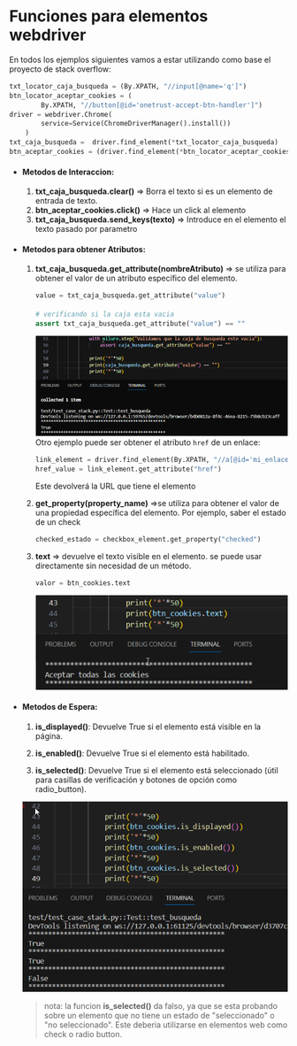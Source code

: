 # Funciones para elementos webdriver
En todos los ejemplos siguientes vamos a estar utilizando como base el proyecto de stack overflow:
```python
txt_locator_caja_busqueda = (By.XPATH, "//input[@name='q']")
btn_locator_aceptar_cookies = (
        By.XPATH, "//button[@id='onetrust-accept-btn-handler']")
driver = webdriver.Chrome(
        service=Service(ChromeDriverManager().install())
    )
txt_caja_busqueda =  driver.find_element(*txt_locator_caja_busqueda)
btn_aceptar_cookies = (driver.find_element(*btn_locator_aceptar_cookies))
```

- #### Metodos de Interaccion:
    1. **txt_caja_busqueda.clear()**  =>  Borra el texto si es un elemento de entrada de texto.
    2. **btn_aceptar_cookies.click()**  => Hace un click al elemento
    3. **txt_caja_busqueda.send_keys(texto)**  => Introduce en el elemento el texto pasado por parametro


- #### Metodos para obtener Atributos:
    1. **txt_caja_busqueda.get_attribute(nombreAtributo)** =>  se utiliza para obtener el valor de un atributo específico del elemento.
        ```python
        value = txt_caja_busqueda.get_attribute("value")

        # verificando si la caja esta vacia
        assert txt_caja_busqueda.get_attribute("value") == ""
        ```
        ![](./img/get_attribute.png)
        Otro ejemplo puede ser obtener el atributo ``href`` de un enlace:
        ```python
        link_element = driver.find_element(By.XPATH, "//a[@id='mi_enlace']")
        href_value = link_element.get_attribute("href")
        ```
        Este devolverá la URL que tiene el elemento
        <br>
    2. **get_property(property_name)**  =>se utiliza para obtener el valor de una propiedad específica del elemento.
    Por ejemplo, saber el estado de un check
        ```python
        checked_estado = checkbox_element.get_property("checked")
        ```

    3. **text** => devuelve el texto visible en el elemento. se puede usar directamente sin necesidad de un método.
        ```python
        valor = btn_cookies.text
        ```
        ![](./img/text.png)

- #### Metodos de Espera:
    1. **is_displayed()**: Devuelve True si el elemento está visible en la página.

    2. **is_enabled()**: Devuelve True si el elemento está habilitado.
    3. **is_selected()**: Devuelve True si el elemento está seleccionado (útil para casillas 
    de verificación y botones de opción como radio_button).

    ![](./img/metodosEspera.png)
    > nota: la funcion **is_selected()** da falso, ya que se esta probando sobre un elemento que no tiene un estado de "seleccionado" o "no seleccionado".
    >Este deberia utilizarse en elementos web como check o radio button.